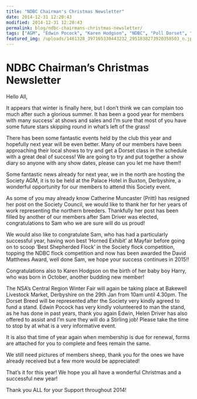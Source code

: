 ```yaml
---
title: "NDBC Chairman's Christmas Newsletter"
date: 2014-12-31 12:20:43
modified: 2014-12-31 12:20:43
permalink: blog/ndbc-chairmans-christmas-newsletter/
tags: ["AGM", "Edwin Pocock", "Karen Hodgson", "NDBC", "Poll Dorset", "Sam Driver", "Sandy Lane"]
featured_img: /uploads/1461328_397165330443232_2951838273920358503_n.jpg
---
```


# NDBC Chairman’s Christmas Newsletter

Hello All,

It appears that winter is finally here, but I don’t think we can complain too much after such a glorious summer. It has been a good year for members with many success’ at shows and sales and I’m sure that most of you have some future stars skipping round in what’s left of the grass!

There has been some fantastic events held by the club this year and hopefully next year will be even better. Many of our members have been approaching their local shows to try and get a Dorset class in the schedule with a great deal of success! We are going to try and put together a show diary so anyone with any show dates, please can you let me have them!!

Some fantastic news already for next year, we in the north are hosting the Society AGM, it is to be held at the Palace Hotel in Buxton, Derbyshire, a wonderful opportunity for our members to attend this Society event.

As some of you may already know Catherine Muncaster (Pritt) has resigned her post on the Society Council, we would like to thank her for her years of work representing the northern breeders. Thankfully her post has been filled by another of our members after Sam Driver was elected, congratulations to Sam who we are sure will do us proud!

We would also like to congratulate Sam, who has had a particularly successful year, having won best ‘Horned Exhibit’ at Mayfair before going on to scoop ‘Best Shepherded Flock’ in the Society flock competition, topping the NDBC flock competition and now has been awarded the David Matthews Award, well done Sam, we hope your success continues in 2015!!

Congratulations also to Karen Hodgson on the birth of her baby boy Harry, who was born in October, another budding new member!

The NSA’s Central Region Winter Fair will again be taking place at Bakewell Livestock Market, Derbyshire on the 29th Jan from 10am until 4.30pm. The Dorset Breed will be represented after the Society very kindly agreed to fund a stand. Edwin Pocock has very kindly volunteered to man the stand, as he has done in past years, thank you again Edwin, Helen Driver has also offered to assist and I’m sure they will do a Stirling job! Please take the time to stop by at what is a very informative event.

It is also that time of year again when membership is due for renewal, forms are attached for you to complete and fees remain the same.

We still need pictures of members sheep, thank you for the ones we have already received but a few more would be appreciated!

That’s it for this year! We hope you all have a wonderful Christmas and a successful new year!

Thank you ALL for your Support throughout 2014!
